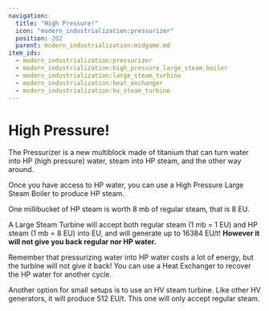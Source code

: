 ```yaml
---
navigation:
  title: "High Pressure!"
  icon: "modern_industrialization:pressurizer"
  position: 202
  parent: modern_industrialization:midgame.md
item_ids:
  - modern_industrialization:pressurizer
  - modern_industrialization:high_pressure_large_steam_boiler
  - modern_industrialization:large_steam_turbine
  - modern_industrialization:heat_exchanger
  - modern_industrialization:hv_steam_turbine
---
```


# High Pressure!

The Pressurizer is a new multiblock made of titanium that can turn water into HP (high pressure) water, steam into HP steam, and the other way around.

<Recipe id="modern_industrialization:electric_age/machine/pressurizer_asbl" />

Once you have access to HP water, you can use a High Pressure Large Steam Boiler to produce HP steam.

One millibucket of HP steam is worth 8 mb of regular steam, that is 8 EU.

<Recipe id="modern_industrialization:electric_age/machine/high_pressure_large_steam_boiler_asbl" />

A Large Steam Turbine will accept both regular steam (1 mb = 1 EU) and HP steam (1 mb = 8 EU) into EU, and will generate up to 16384 EU/t! **However it will not give you back regular nor HP water.**

<Recipe id="modern_industrialization:electric_age/machine/large_steam_turbine_asbl" />

Remember that pressurizing water into HP water costs a lot of energy, but the turbine will not give it back! You can use a Heat Exchanger to recover the HP water for another cycle.

<Recipe id="modern_industrialization:electric_age/machine/heat_exchanger_asbl" />

Another option for small setups is to use an HV steam turbine. Like other HV generators, it will produce 512 EU/t. This one will only accept regular steam.

<Recipe id="modern_industrialization:electric_age/machine/hv_steam_turbine_asbl" />

